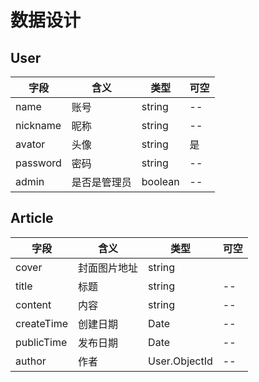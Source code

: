 # 数据设计

## User

|字段|含义|类型|可空|
|--|--|--|--|
|name|账号|string|--|
|nickname|昵称|string|--|
|avator|头像|string|是|
|password|密码|string|--|
|admin|是否是管理员|boolean|--|

## Article

|字段|含义|类型|可空|
|--|--|--|--|
|cover|封面图片地址|string|
|title|标题|string|--|
|content|内容|string|--|
|createTime|创建日期|Date|--|
|publicTime|发布日期|Date|--|
|author|作者|User.ObjectId|--|